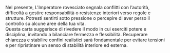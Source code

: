 Nel presente, L'Imperatore rovesciato segnala conflitti con l’autorità, difficoltà a gestire responsabilità o resistenze interiori verso regole e strutture. Potresti sentirti sotto pressione o percepire di aver perso il controllo su alcune aree della tua vita.  
Questa carta suggerisce di rivedere il modo in cui eserciti potere e disciplina, invitando a bilanciare fermezza e flessibilità. Recuperare chiarezza e stabilire confini realistici sarà fondamentale per evitare tensioni e per ripristinare un senso di stabilità interiore ed esterna.
